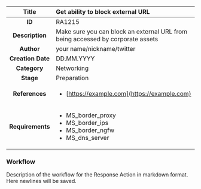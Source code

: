 | Title                       |  Get ability to block external URL         |
|:---------------------------:|:--------------------|
| **ID**                      | RA1215            |
| **Description**             | Make sure you can block an external URL from being accessed by corporate assets   |
| **Author**                  | your name/nickname/twitter        |
| **Creation Date**           | DD.MM.YYYY |
| **Category**                | Networking      |
| **Stage**                   | Preparation         |
| **References** |<ul><li>[https://example.com](https://example.com)</li></ul>|
| **Requirements** |<ul><li>MS_border_proxy</li><li>MS_border_ips</li><li>MS_border_ngfw</li><li>MS_dns_server</li></ul>|

### Workflow

Description of the workflow for the Response Action in markdown format.  
Here newlines will be saved.  
